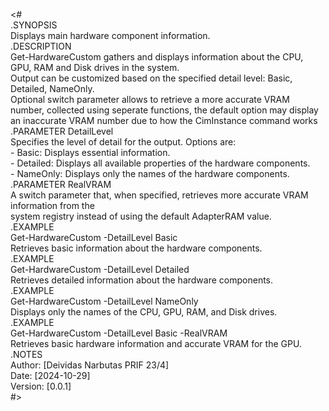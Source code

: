 <#  
.SYNOPSIS  
    Displays main hardware component information.  
.DESCRIPTION  
    Get-HardwareCustom gathers and displays information about the CPU, GPU, RAM and Disk drives in the system.<br>
    Output can be customized based on the specified detail level: Basic, Detailed, NameOnly.   <br>
    Optional switch parameter allows to retrieve a more accurate VRAM number, collected using seperate functions, the default option may display an inaccurate VRAM number due to how the CimInstance command works  <br>
.PARAMETER DetailLevel<br>
    Specifies the level of detail for the output. Options are:<br>
    - Basic: Displays essential information.<br>
    - Detailed: Displays all available properties of the hardware components.<br>
    - NameOnly: Displays only the names of the hardware components.<br>
.PARAMETER RealVRAM<br>
    A switch parameter that, when specified, retrieves more accurate VRAM information from the <br>
    system registry instead of using the default AdapterRAM value.<br>
.EXAMPLE<br>
    Get-HardwareCustom -DetailLevel Basic<br>
    Retrieves basic information about the hardware components.<br>
.EXAMPLE<br>
    Get-HardwareCustom -DetailLevel Detailed<br>
    Retrieves detailed information about the hardware components.<br>
.EXAMPLE<br>
    Get-HardwareCustom -DetailLevel NameOnly<br>
    Displays only the names of the CPU, GPU, RAM, and Disk drives.<br>
.EXAMPLE<br>
    Get-HardwareCustom -DetailLevel Basic -RealVRAM<br>
    Retrieves basic hardware information and accurate VRAM for the GPU.<br>
.NOTES<br>
    Author: [Deividas Narbutas PRIF 23/4]<br>
    Date: [2024-10-29]<br>
    Version: [0.0.1]<br>
#>
